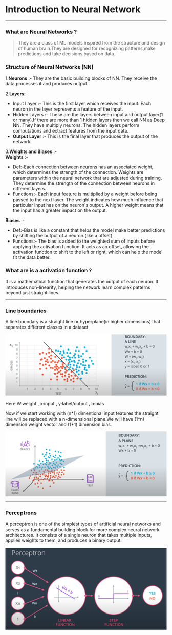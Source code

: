 # Introduction to Neural Network
---
### What are Neural Networks ?
>They are a class of ML models inspired from the structure and design of human brain.They are designed for recognizing patterns,make predictions and take decisions based on data.

### Structure of Neural Networks (NN)
1.**Neurons** :- They are the basic building blocks of NN. They receive the data,processes it and produces output.  

2.**Layers**:  
- Input Layer :- This is the first layer which receives the input. Each neuron in the layer represents a feature of the input.
- Hidden Layers :- These are the layers between input and output layer(1 or many).If there are more than 1 hidden layers then we call NN as Deep NN. They have multiply neurons. The hidden layers perform computations and extract features from the input data.  
- **Output Layer** :- This is the final layer that produces the output of the network.  
  
3.**Weights and Biases** :-  
**Weights** :- 
- Def:-Each connection between neurons has an associated weight, which determines the strength of the connection. Weights are parameters within the neural network that are adjusted during training. They determine the strength of the connection between neurons in different layers.  
- Functions:-
 Each input feature is multiplied by a weight before being passed to the next layer. The weight indicates how much influence that particular input has on the neuron's output. A higher weight means that the input has a greater impact on the output.  

**Biases** :-   
- Def:-Bias is like a constant that helps the model make better predictions by shifting the output of a neuron.(like a offset).
- Functions:- The bias is added to the weighted sum of inputs before applying the activation function. It acts as an offset, allowing the activation function to shift to the left or right, which can help the model fit the data better.

### What are is a activation function ?
It is a mathematical function that generates the output of each neuron. It introduces non-linearity, helping the network learn complex patterns beyond just straight lines.

--- 
### Line boundaries
A line boundary is a straight line or hyperplane(in higher dimensions) that seperates different classes in a dataset.

![Line Boundary](Images/line-boundary.png)

Here W:weight , x:input , y:label/output , b:bias

Now if we start working with (n\*1) dimentional input features the straight line will be replaced with a n-dimensional plane.We will have (1*n) dimension weight vector and (1\*1) dimension bias.

![3D boundary](Images/higher-dimensions.png)

---
### Perceptrons
A perceptron is one of the simplest types of artificial neural networks and serves as a fundamental building block for more complex neural network architectures.
It consists of a single neuron that takes multiple inputs, applies weights to them, and produces a binary output.   

![3D boundary](Images/perceptron.png)

